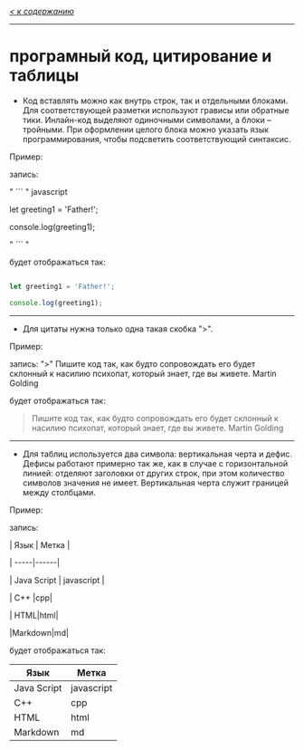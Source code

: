 *[< к содержанию](readme.md)*

---

# __програмный код, цитирование и таблицы__ 

- Код вставлять можно как внутрь строк, так и отдельными блоками. Для соответствующей разметки используют грависы или обратные тики. Инлайн-код выделяют одиночными символами, а блоки – тройными. При оформлении целого блока можно указать язык программирования, чтобы подсветить соответствующий синтаксис.

Пример:

запись:

" ``` " javascript

let greeting1 = 'Father!';

console.log(greeting1);

" ``` "

будет отображаться так:

```javascript

let greeting1 = 'Father!';

console.log(greeting1);

```
---

- Для цитаты нужна только одна такая скобка ">". 

Пример:

запись: 
 ">" Пишите код так, как будто сопровождать его будет склонный к насилию психопат, который знает, где вы живете. Martin Golding

будет отображаться так:

 > Пишите код так, как будто сопровождать его будет склонный к насилию психопат, который знает, где вы живете. Martin Golding

 ---

- Для таблиц используется два символа: вертикальная черта и дефис. Дефисы работают примерно так же, как в случае с горизонтальной линией: отделяют заголовки от других строк, при этом количество символов значения не имеет. Вертикальная черта служит границей между столбцами.

Пример:

запись:

| Язык | Метка |                            

| -----|------|

| Java Script | javascript |

| C++ |cpp|

| HTML|html|

|Markdown|md|

будет отображаться так:

| Язык | Метка |                            
| -----|------|
| Java Script | javascript |
| C++ |cpp|
| HTML|html|
|Markdown|md|






